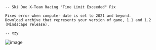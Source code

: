 ```
-- Ski Doo X-Team Racing "Time Limit Exceeded" Fix

Fixes error when computer date is set to 2021 and beyond.
Download archive that represents your version of game, 1.1 and 1.2 (Mindscape release).

-- xzy
```
![image](https://github.com/user-attachments/assets/31130548-f9f1-47cf-b486-258a0ce0c5ad)
